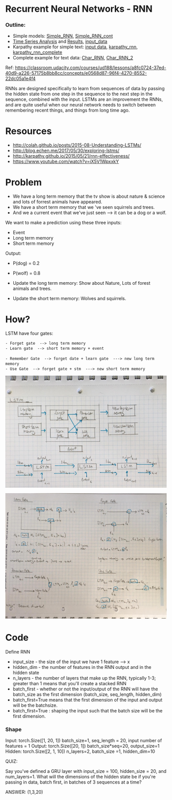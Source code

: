 # Recurrent Neural Networks - RNN


### Outline:

- Simple models: [Simple_RNN](Simple_RNN.py), [Simple_RNN_cont](Simple_RNN_cont.py)
- [Time Series Analysis](RNN_time_series.py) and [Results](results_time_series.md), [input_data](time_series_df.csv)
- Karpathy example for simple text: [input data](input.txt), [karpathy_rnn](karpathy_rnn.py), [karpathy_rnn_complete](karpathy_rnn_complete.py)
- Complete example for text data: [Char_RNN](Char_RNN.py), [Char_RNN_2](Char_RNN_2.py)



Ref: https://classroom.udacity.com/courses/ud188/lessons/a8fc0724-37ed-40d9-a226-57175b8bb8cc/concepts/e0568d87-96f4-4270-8552-22dc05a1e4f4


RNNs are designed specifically to learn from sequences of data by passing the hidden state from one step in the sequence 
to the next step in the sequence, combined with the input. LSTMs are an improvement the RNNs, and are quite useful when 
our neural network needs to switch between remembering recent things, and things from long time ago. 


# Resources

- http://colah.github.io/posts/2015-08-Understanding-LSTMs/
- http://blog.echen.me/2017/05/30/exploring-lstms/
- http://karpathy.github.io/2015/05/21/rnn-effectiveness/
- https://www.youtube.com/watch?v=iX5V1WpxxkY

# Problem

- We have a long term memory that the tv show is about nature & science and lots of forrest animals have appeared.
- We have a short term memory that we 've seen squirrels and trees.
- And we a current event that we've just seen --> it can be a dog or a wolf.

We want to make a prediction using these three inputs:
- Event
- Long term memory
- Short term memory  

Output:

- P(dog) = 0.2
- P(wolf) = 0.8

- Update the long term memory: Show about Nature, Lots of forest animals and trees.
- Update the short term memory: Wolves and squirrels.

# How?

LSTM have four gates:

    - Forget gate  --> long term memory
    - Learn gate  --> short term memory + event
    
    - Remember Gate  --> forget date + learn gate  ---> new long term memory
    - Use Gate  --> forget gate + stm  ---> new short term memory


![image_description](images/gates_1.jpeg)

![image_description](images/gates_2.jpeg)


# Code


Define RNN

- input_size - the size of the input we have 1 feature --> x
- hidden_dim - the number of features in the RNN output and in the hidden state
- n_layers - the number of layers that make up the RNN, typically 1-3; greater than 1 means that you'll create a stacked RNN
- batch_first - whether or not the input/output of the RNN will have the batch_size as the first dimension 
(batch_size, seq_length, hidden_dim)
- batch_first=True means that the first dimension of the input and output will be the batchsize. 
- batch_first=True : shaping the input such that the batch size will be the first dimension. 


### Shape

Input: torch.Size([1, 20, 1])  batch_size=1, seq_length = 20, input number of features = 1
Output: torch.Size([20, 1])  batch_size*seq=20, output_size=1
Hidden: torch.Size([2, 1, 10])  n_layers=2, batch_size =1, hidden_dim=10

QUIZ:

Say you've defined a GRU layer with input_size = 100, hidden_size = 20, and num_layers=1. 
What will the dimensions of the hidden state be if you're passing in data, batch first, in batches of 3 sequences at a time?

ANSWER: (1,3,20)



